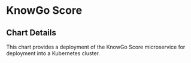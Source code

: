 # KnowGo Score

## Chart Details

This chart provides a deployment of the KnowGo Score microservice for
deployment into a Kubernetes cluster.
